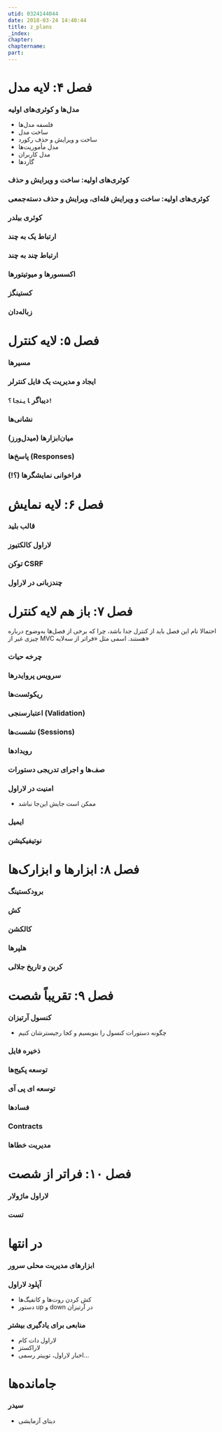 ```yaml
---
utid: 0324144044
date: 2018-03-24 14:40:44
title: z_plans
_index:
chapter:
chaptername:
part:
---
```


# فصل ۴: لایه مدل

### مدل‌ها و کوئری‌های اولیه

- فلسفه مدل‌ها
- ساخت مدل
- ساخت و ویرایش و حذف رکورد
- مدل مأموریت‌ها
- مدل کاربران
- گاردها

### کوئری‌های اولیه: ساخت و ویرایش و حذف

### کوئری‌های اولیه: ساخت و ویرایش فله‌ای، ویرایش و حذف دسته‌جمعی

### کوئری بیلدر

### ارتباط یک به چند

### ارتباط چند به چند

### اکسسورها و میوتیتورها

### کستینگز

### زباله‌دان



# فصل ۵: لایه کنترل

### مسیرها

### ایجاد و مدیریت یک فایل کنترلر

### دیباگر ‍`اینجا؟!`

### نشانی‌ها

### میان‌ابزارها (میدل‌ورز)

### پاسخ‌ها (Responses)

### فراخوانی نمایشگرها (؟!)



# فصل ۶: لایه نمایش

### قالب بلید

### لاراول کالکتیوز

### توکن CSRF

### چندزبانی در لاراول



# فصل ۷: باز هم لایه کنترل

احتمالا نام این فصل باید از کنترل جدا باشد، چرا که برخی از فصل‌ها به‌وضوح درباره چیزی غیر از MVC هستند. اسمی مثل «فراتر از سه‌لایه»

### چرخه حیات

### سرویس پروایدرها

### ریکوئست‌ها

### اعتبارسنجی (Validation)

### نشست‌ها (Sessions)

### رویدادها

### صف‌ها و اجرای تدریجی دستورات

### امنیت در لاراول

- ممکن است جایش این‌جا نباشد

### ایمیل

### نوتیفیکیشن



# فصل ۸: ابزارها و ابزارک‌ها

### برودکستینگ

### کش

### کالکشن

### هلپرها

### کربن و تاریخ جلالی



# فصل ۹: تقریباً شصت

### کنسول آرتیزان

- چگونه دستورات کنسول را بنویسیم و کجا رجیسترشان کنیم

### ذخیره فایل

### توسعه پکیج‌ها

### توسعه ای پی آی

### فسادها

### Contracts

### مدیریت خطاها



# فصل ۱۰: فراتر از شصت

### لاراول ماژولار

### تست



# در انتها

### ابزارهای مدیریت محلی سرور

### آپلود لاراول

- کش کردن روت‌ها و کانفیگ‌ها
- دستور up و down در آرتیزان

### منابعی برای یادگیری بیشتر

- لاراول دات کام
- لاراکستز
- اخبار لاراول، توییتر رسمی...



# جامانده‌ها

### سیدر

- دیتای آزمایشی